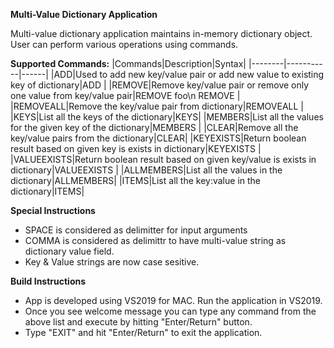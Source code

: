 **Multi-Value Dictionary Application**

Multi-value dictionary application maintains in-memory dictionary object. User can perform various operations using commands.

**Supported Commands:**
  |Commands|Description|Syntax|
  |--------|-----------|------|
  |ADD|Used to add new key/value pair or add new value to existing key of dictionary|ADD <key> <value>|
  |REMOVE|Remove key/value pair or remove only one value from key/value pair|REMOVE foo\n REMOVE <key> <value>|
  |REMOVEALL|Remove the key/value pair from dictionary|REMOVEALL <key>|
  |KEYS|List all the keys of the dictionary|KEYS|
  |MEMBERS|List all the values for the given key of the dictionary|MEMBERS <key>|
  |CLEAR|Remove all the key/value pairs from the dictionary|CLEAR|
  |KEYEXISTS|Return boolean result based on given key is exists in dictionary|KEYEXISTS <key>|
  |VALUEEXISTS|Return boolean result based on given key/value is exists in dictionary|VALUEEXISTS <key> <value>|
  |ALLMEMBERS|List all the values in the dictionary|ALLMEMBERS|
  |ITEMS|List all the key:value in the dictionary|ITEMS|
  
**Special Instructions**
  * SPACE is considered as delimitter for input arguments
  * COMMA is considered as delimittr to have multi-value string as dictionary value field.
  * Key & Value strings are now case sesitive.
  
**Build Instructions**
  * App is developed using VS2019 for MAC. Run the application in VS2019.
  * Once you see welcome message you can type any command from the above list and execute by hitting "Enter/Return" button.
  * Type "EXIT" and hit "Enter/Return" to exit the application.
